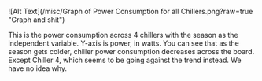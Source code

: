 ![Alt Text](/misc/Graph of Power Consumption for all Chillers.png?raw=true "Graph and shit")

This is the power consumption across 4 chillers with the season as the independent variable. Y-axis is power, in watts. You can see that as the season gets colder, chiller power consumption decreases across the board. Except Chiller 4, which seems to be going against the trend instead. We have no idea why.
